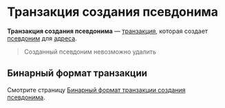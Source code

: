 # Транзакция создания псевдонима

**Транзакция создания псевдонима** — [транзакция](/blockchain/transaction.md), которая создает [псевдоним](/blockchain/alias.md) для [адреса](/blockchain/address.md).

> Созданный псевдоним невозможно удалить

## Бинарный формат транзакции

Смотрите страницу [Бинарный формат транзакции создания псевдонима](/blockchain/binary-format/transaction-binary-formats/alias-transaction-binary-format.md).
